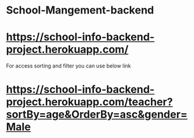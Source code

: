 # School-Mangement-backend

# https://school-info-backend-project.herokuapp.com/

For access sorting and filter you can use below link

# https://school-info-backend-project.herokuapp.com/teacher?sortBy=age&OrderBy=asc&gender=Male
